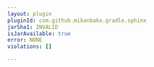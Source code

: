 ```yaml
---
layout: plugin
pluginId: com.github.mikanbako.gradle.sphinx
jarSha1: INVALID
isJarAvailable: true
error: NONE
violations: []

---
```

